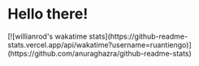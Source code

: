 <h1>Hello there!</h1>
[![willianrod's wakatime stats](https://github-readme-stats.vercel.app/api/wakatime?username=ruantiengo)](https://github.com/anuraghazra/github-readme-stats)

